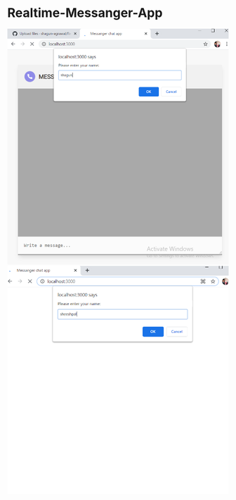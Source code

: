 # Realtime-Messanger-App
<img src="first_page.png" alt="">
<img src="second.png" alt="">
<img src="chatPge.png" alt="">
